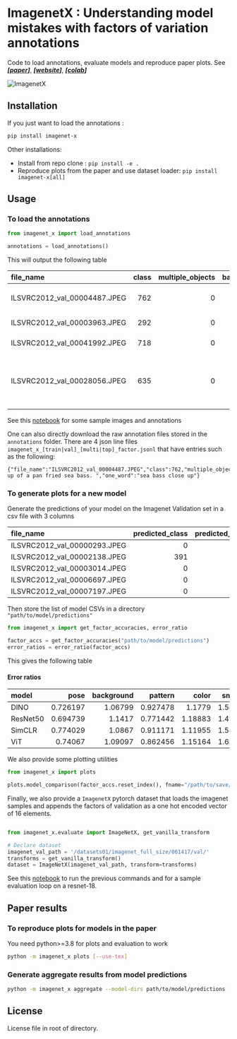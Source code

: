 # ImagenetX : Understanding model mistakes with factors of variation annotations

Code to load annotations, evaluate models and reproduce paper plots. See ***[[paper]()]***, ***[[website](fb.me/imagenetx)]***, ***[[colab](https://colab.research.google.com/drive/1snegwqRKjqjwBEyq0-YY9_NOmTai8hT_?usp=sharing)]***

![ImagenetX](assets/ImagenetX.png)

## Installation

If you just want to load the annotations :

```bash
pip install imagenet-x
```

Other installations:
 - Install from repo clone : `pip install -e .` 
 - Reproduce plots from the paper and use dataset loader: `pip install imagenet-x[all]`

## Usage

### To load the annotations

```python
from imagenet_x import load_annotations

annotations = load_annotations()
```

This will output the following table

| file_name                    |   class |   multiple_objects |   background |   color |   brighter |   darker |   style |   larger |   smaller |   object_blocking |   person_blocking |   partial_view |   pattern |   pose |   shape |   subcategory |   texture | justification                                   | one_word          | metaclass   |
|:-----------------------------|--------:|-------------------:|-------------:|--------:|-----------:|---------:|--------:|---------:|----------:|------------------:|------------------:|---------------:|----------:|-------:|--------:|--------------:|----------:|:------------------------------------------------|:------------------|:------------|
| ILSVRC2012_val_00004487.JPEG |     762 |                  0 |            0 |       0 |          0 |        0 |       0 |        1 |         0 |                 0 |                 0 |              0 |         0 |      0 |       0 |             0 |         0 | close up of a pan fried sea bass.               | sea bass close up | structure   |
| ILSVRC2012_val_00003963.JPEG |     292 |                  0 |            0 |       1 |          0 |        0 |       0 |        0 |         0 |                 0 |                 0 |              0 |         0 |      0 |       0 |             0 |         0 | sepia image of tiger                            | digitally altered | other       |
| ILSVRC2012_val_00041992.JPEG |     718 |                  0 |            0 |       0 |          0 |        0 |       0 |        0 |         0 |                 0 |                 0 |              0 |         0 |      1 |       0 |             0 |         0 | the bridge is brown                             | rare view         | device      |
| ILSVRC2012_val_00028056.JPEG |     635 |                  0 |            0 |       0 |          0 |        0 |       0 |        0 |         0 |                 0 |                 0 |              0 |         1 |      0 |       0 |             0 |         0 | the magnetic compass is on the bronze container | wood shape        | device      |

See this [notebook](notebooks/load_samples.ipynb) for some sample images and annotations

One can also directly download the raw annotation files stored in the `annotations` folder.
There are 4 json line files `imagenet_x_[train|val]_[multi|top]_factor.jsonl` that have entries such as the following:
```
{"file_name":"ILSVRC2012_val_00004487.JPEG","class":762,"multiple_objects":0,"background":1,"color":0,"brighter":0,"darker":0,"style":0,"larger":1,"smaller":0,"object_blocking":0,"person_blocking":0,"partial_view":0,"pattern":0,"pose":1,"shape":0,"subcategory":0,"texture":0,"justification":"close up of a pan fried sea bass. ","one_word":"sea bass close up"}
```
### To generate plots for a new model

Generate the predictions of your model on the Imagenet Validation set in a csv file with 3 columns 

| file_name                    |   predicted_class |   predicted_probability |
|:-----------------------------|------------------:|------------------------:|
| ILSVRC2012_val_00000293.JPEG |                 0 |                0.634764 |
| ILSVRC2012_val_00002138.JPEG |               391 |                0.360206 |
| ILSVRC2012_val_00003014.JPEG |                 0 |                0.951837 |
| ILSVRC2012_val_00006697.JPEG |                 0 |                0.999731 |
| ILSVRC2012_val_00007197.JPEG |                 0 |                0.998473 |

Then store the list of model CSVs in a directory `"path/to/model/predictions"`

```python
from imagenet_x import get_factor_accuracies, error_ratio

factor_accs = get_factor_accuracies("path/to/model/predictions")
error_ratios = error_ratio(factor_accs)
```

This gives the following table
#### Error ratios

| model    |     pose |   background |   pattern |   color |   smaller |   shape |   partial_view |   subcategory |   texture |   larger |   darker |   object_blocking |   person_blocking |   style |   brighter |   multiple_objects |
|:---------|---------:|-------------:|----------:|--------:|----------:|--------:|---------------:|--------------:|----------:|---------:|---------:|------------------:|------------------:|--------:|-----------:|-------------------:|
| DINO     | 0.726197 |      1.06799 |  0.927478 | 1.1779  |   1.54369 | 1.64228 |       1.12906  |       1.95486 |   2.15032 |  1.24805 |  1.46777 |           1.93051 |           2.03486 | 1.70361 |   0.924938 |            1.4244  |
| ResNet50 | 0.694739 |      1.1417  |  0.771442 | 1.18883 |   1.49743 | 1.74423 |       1.13236  |       2.10548 |   2.39386 |  1.31592 |  1.71502 |           1.92327 |           2.17128 | 1.92798 |   1.16639  |            1.97389 |
| SimCLR   | 0.774029 |      1.0867  |  0.911171 | 1.11955 |   1.54176 | 1.47304 |       1.01247  |       1.61814 |   2.0584  |  1.0121  |  1.12238 |           1.75552 |           2.03412 | 1.17686 |   0.879497 |            1.1907  |
| ViT      | 0.74067  |      1.09097 |  0.862456 | 1.15164 |   1.64401 | 1.53992 |       0.917235 |       2.01538 |   2.04465 |  1.29087 |  1.83403 |           1.98596 |           1.93631 | 1.60108 |   0.782348 |   

We also provide some plotting utilities

```python
from imagenet_x import plots

plots.model_comparison(factor_accs.reset_index(), fname="/path/to/save/fig.pdf|png")
```

Finally, we also provide a `ImagenetX` pytorch dataset that loads the imagenet samples and appends the factors of validation as a one hot encoded vector of 16 elements.

```python

from imagenet_x.evaluate import ImageNetX, get_vanilla_transform

# Declare dataset
imagenet_val_path = '/datasets01/imagenet_full_size/061417/val/'
transforms = get_vanilla_transform()
dataset = ImageNetX(imagenet_val_path, transform=transforms)
```

See this [notebook](notebooks/evaluate_model.ipynb) to run the previous commands and for a sample evaluation loop on a resnet-18.

## Paper results

### To reproduce plots for models in the paper

You need python>=3.8 for plots and evaluation to work

```bash
python -m imagenet_x plots [--use-tex]
```

### Generate aggregate results from model predictions

```bash
python -m imagenet_x aggregate --model-dirs path/to/model/predictions 
```

## License

License file in root of directory.